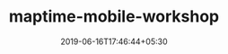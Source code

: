 ---
title: "maptime-mobile-workshop"
date: 2019-06-16T17:46:44+05:30
type: "organisations"
org_name: "Mapbox"
repo_desc: "Content for Bay Area Maptime Meetup on 4/16/19."
repo_link: https://github.com/mapbox/maptime-mobile-workshop


---